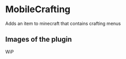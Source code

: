 # MobileCrafting

Adds an item to minecraft that contains crafting menus

## Images of the plugin

WiP